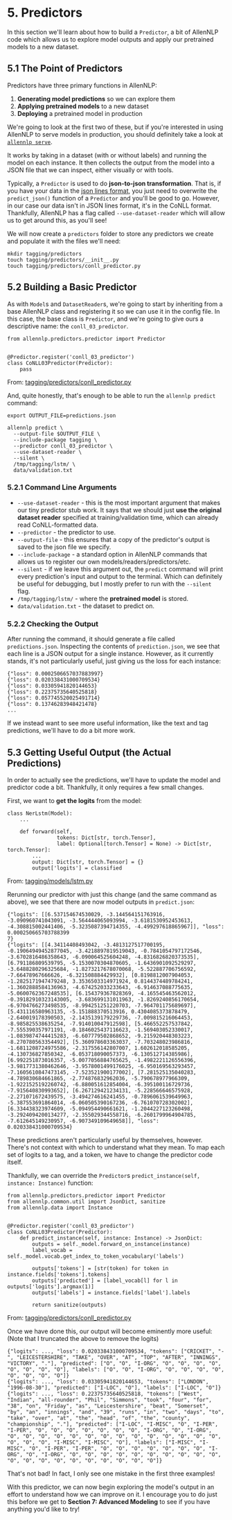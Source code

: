 # 5. Predictors

In this section we'll learn about how to build a `Predictor`, a bit of AllenNLP code which allows us to explore model outputs and apply our pretrained models to a new dataset.

## 5.1 The Point of Predictors

Predictors have three primary functions in AllenNLP:

  1. **Generating model predictions** so we can explore them
  2. **Applying pretrained models** to a new dataset
  3. **Deploying** a pretrained model in production

We're going to look at the first two of these, but if you're interested in using AllenNLP to serve models in production, you should definitely take a look at [`allennlp serve`](https://allenai.github.io/allennlp-docs/api/allennlp.commands.serve.html).

It works by taking in a dataset (with or without labels) and running the model on each instance.
It then collects the output from the model into a JSON file that we can inspect, either visually or with tools.

Typically, a `Predictor` is used to do **json-to-json transformation**.
That is, if you have your data in the [json lines format](http://jsonlines.org/), you just need to overwrite the `predict_json()` function of a `Predictor` and you'll be good to go.
However, in our case our data isn't in JSON lines format, it's in the CoNLL format.
Thankfully, AllenNLP has a flag called `--use-dataset-reader` which will allow us to get around this, as you'll see!

We will now create a `predictors` folder to store any predictors we create and populate it with the files we'll need:

```
mkdir tagging/predictors
touch tagging/predictors/__init__.py
touch tagging/predictors/conll_predictor.py
```

## 5.2 Building a Basic Predictor

As with `Model`s and `DatasetReader`s, we're going to start by inheriting from a base AllenNLP class and registering it so we can use it in the config file.
In this case, the base class is `Predictor`, and we're going to give ours a descriptive name: the `conll_03_predictor`.

```
from allennlp.predictors.predictor import Predictor


@Predictor.register('conll_03_predictor')
class CoNLL03Predictor(Predictor):
    pass
```
From: [tagging/predictors/conll_predictor.py](https://github.com/jbarrow/allennlp_tutorial/blob/master/tagging/predictors/conll_predictor.py)

And, quite honestly, that's enough to be able to run the `allennlp predict` command:

```
export OUTPUT_FILE=predictions.json

allennlp predict \
  --output-file $OUTPUT_FILE \
  --include-package tagging \
  --predictor conll_03_predictor \
  --use-dataset-reader \
  --silent \
  /tmp/tagging/lstm/ \
  data/validation.txt
```

### 5.2.1 Command Line Arguments

- `--use-dataset-reader` - this is the most important argument that makes our tiny predictor stub work. It says that we should just **use the original dataset reader** specified at training/validation time, which can already read CoNLL-formatted data.
- `--predictor` - the predictor to use.
- `--output-file` - this ensures that a copy of the predictor's output is saved to the json file we specify.
- `--include-package` - a standard option in AllenNLP commands that allows us to register our own models/readers/predictors/etc.
- `--silent` - if we leave this argument out, the `predict` command will print every prediction's input and output to the terminal. Which can definitely be useful for debugging, but I mostly prefer to run with the `--silent` flag.
- `/tmp/tagging/lstm/` - where the **pretrained model** is stored.
- `data/validation.txt` - the dataset to predict on.

### 5.2.2 Checking the Output

After running the command, it should generate a file called `predictions.json`.
Inspecting the contents of `prediction.json`, we see that each line is a JSON output for a single instance.
However, as it currently stands, it's not particularly useful, just giving us the loss for each instance:

```
{"loss": 0.0002506657037883997}
{"loss": 0.020338431000709534}
{"loss": 0.03305941820144653}
{"loss": 0.22375735640525818}
{"loss": 0.057745520025491714}
{"loss": 0.13746283948421478}
...
```

If we instead want to see more useful information, like the text and tag predictions, we'll have to do a bit more work.

## 5.3 Getting Useful Output (the Actual Predictions)

In order to actually see the predictions, we'll have to update the model and predictor code a bit.
Thankfully, it only requires a few small changes.

First, we want to **get the logits** from the model:

```
class NerLstm(Model):
    ...

    def forward(self,
                tokens: Dict[str, torch.Tensor],
                label: Optional[torch.Tensor] = None) -> Dict[str, torch.Tensor]:
        ...
        output: Dict[str, torch.Tensor] = {}
        output['logits'] = classified
```
From: [tagging/models/lstm.py](https://github.com/jbarrow/allennlp_tutorial/blob/master/tagging/models/lstm.py)

Rerunning our predictor with just this change (and the same command as above), we see that there are now model outputs in `predict.json`:

```
{"logits": [[6.537154674530029, -3.144564151763916, -3.090960741043091, -3.564444065093994, -3.6181530952453613, -4.308815002441406, -5.3235087394714355, -4.499297618865967]], "loss": 0.000250665703788399
7}
{"logits": [[4.34114408493042, -3.4813127517700195, -0.19064949452877045, -3.4218897819519043, -0.7841054797172546, -3.6702816486358643, -6.090064525604248, -4.8316826820373535], [6.791186809539795, -5.1530070304870605, -1.6436901092529297, -3.6488280296325684, -1.8273217678070068, -5.522887706756592, -7.66478967666626, -6.321508884429932], [0.8198812007904053, -1.2825171947479248, 3.3536503314971924, 0.8144374489784241, -1.3602888584136963, -4.674252033233643, -6.914637088775635, -5.0600762367248535], [6.154379367828369, -4.165545463562012, -0.39182910323143005, -3.683699131011963, -1.8269240856170654, -6.9704766273498535, -8.994251251220703, -7.964701175689697], [5.431116580963135, -5.151888370513916, 0.4304085373878479, -2.640019178390503, -2.1435139179229736, -7.009815216064453, -8.985825538635254, -7.914010047912598], [5.466552257537842, -7.555390357971191, -0.1846025437116623, -1.569403052330017, -1.0839874744415283, -6.607779502868652, -9.215920448303223, -8.270780563354492], [5.360978603363037, -7.703248023986816, -1.6811208724975586, -2.317556142807007, 1.602612018585205, -4.130736827850342, -6.053718090057373, -6.130512714385986], [6.992251873016357, -5.0077056884765625, -1.4982221126556396, -3.9817731380462646, -3.9578001499176025, -6.950169563293457, -7.1605610847473145, -7.523521900177002], [7.281525135040283, -4.789830684661865, -2.774876832962036, -5.790678977966309, -1.9221525192260742, -6.880051612854004, -6.395100116729736, -7.915640830993652], [6.267129421234131, -5.228566646575928, -2.271071672439575, -3.494274616241455, -0.7896061539649963, -5.387553691864014, -6.060505390167236, -6.761070728302002], [6.334438323974609, -5.094954490661621, -1.2044227123260498, -3.2924094200134277, -2.355029344558716, -6.2601799964904785, -7.612645149230957, -6.907349109649658]], "loss": 0.020338431000709534}
```

These predictions aren't particularly useful by themselves, however.
There's not context with which to understand what they mean.
To map each set of logits to a tag, and a token, we have to change the predictor code itself.

Thankfully, we can override the `Predictor`s `predict_instance(self, instance: Instance)` function:

```
from allennlp.predictors.predictor import Predictor
from allennlp.common.util import JsonDict, sanitize
from allennlp.data import Instance


@Predictor.register('conll_03_predictor')
class CoNLL03Predictor(Predictor):
    def predict_instance(self, instance: Instance) -> JsonDict:
        outputs = self._model.forward_on_instance(instance)
        label_vocab = self._model.vocab.get_index_to_token_vocabulary('labels')

        outputs['tokens'] = [str(token) for token in instance.fields['tokens'].tokens]
        outputs['predicted'] = [label_vocab[l] for l in outputs['logits'].argmax(1)]
        outputs['labels'] = instance.fields['label'].labels

        return sanitize(outputs)
```
From: [tagging/predictors/conll_predictor.py](https://github.com/jbarrow/allennlp_tutorial/blob/master/tagging/predictors/conll_predictor.py)


Once we have done this, our output will become eminently more useful:
(Note that I truncated the above to remove the logits)

```
{"logits": ..., "loss": 0.020338431000709534, "tokens": ["CRICKET", "-", "LEICESTERSHIRE", "TAKE", "OVER", "AT", "TOP", "AFTER", "INNINGS", "VICTORY", "."], "predicted": ["O", "O", "I-ORG", "O", "O", "O", "O", "O", "O", "O", "O"], "labels": ["O", "O", "I-ORG", "O", "O", "O", "O", "O", "O", "O", "O"]}
{"logits": ..., "loss": 0.03305941820144653, "tokens": ["LONDON", "1996-08-30"], "predicted": ["I-LOC", "O"], "labels": ["I-LOC", "O"]}
{"logits": ..., "loss": 0.22375735640525818, "tokens": ["West", "Indian", "all-rounder", "Phil", "Simmons", "took", "four", "for", "38", "on", "Friday", "as", "Leicestershire", "beat", "Somerset", "by", "an", "innings", "and", "39", "runs", "in", "two", "days", "to", "take", "over", "at", "the", "head", "of", "the", "county", "championship", "."], "predicted": ["I-LOC", "I-MISC", "O", "I-PER", "I-PER", "O", "O", "O", "O", "O", "O", "O", "I-ORG", "O", "I-ORG", "O", "O", "O", "O", "O", "O", "O", "O", "O", "O", "O", "O", "O", "O", "O", "O", "O", "I-MISC", "I-MISC", "O"], "labels": ["I-MISC", "I-MISC", "O", "I-PER", "I-PER", "O", "O", "O", "O", "O", "O", "O", "I-ORG", "O", "I-ORG", "O", "O", "O", "O", "O", "O", "O", "O", "O", "O", "O", "O", "O", "O", "O", "O", "O", "O", "O", "O"]}
```

That's not bad!
In fact, I only see one mistake in the first three examples!

With this predictor, we can now begin exploring the model's output in an effort to understand how we can improve on it.
I encourage you to do just this before we get to **Section 7: Advanced Modeling** to see if you have anything you'd like to try!

